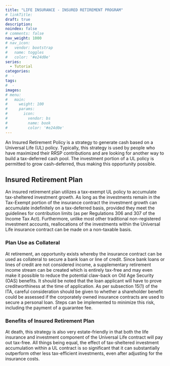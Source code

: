 ```yaml
---
title: "LIFE INSURANCE - INSURED RETIREMENT PROGRAM"
# linkTitle:
draft: true
description: 
noindex: false
# comments: false
nav_weight: 1000
# nav_icon:
#   vendor: bootstrap
#   name: toggles
#   color: '#e24d0e'
series:
  - Tutorial
categories:
#  - 
tags:
#  - 
images:
# menu:
#   main:
#     weight: 100
#     params:
#       icon:
#         vendor: bs
#         name: book
#         color: '#e24d0e'
---
```


An Insured Retirement Policy is a strategy to generate cash based on a Universal Life (UL) policy.  Typically, this strategy is used by people who have maximized their RRSP contributions and are looking for another way to build a tax-deferred cash pool.  The investment portion of a UL policy is permitted to grow cash-deferred, thus making this opportunity possible.
<!--more-->

## Insured Retirement Plan

An insured retirement plan utilizes a tax-exempt UL policy to accumulate tax-sheltered investment growth.  As long as the investments remain in the Tax-Exempt portion of the insurance contract the investment growth can accumulate indefinitely on a tax-deferred basis, provided they meet the guidelines for contribution limits (as per Regulations 306 and 307 of the Income Tax Act).  Furthermore, unlike most other traditional non-registered investment accounts, reallocations of the investments within the Universal Life insurance contract can be made on a non-taxable basis.

### Plan Use as Collateral

At retirement, an opportunity exists whereby the insurance contract can be used as collateral to secure a bank loan or line of credit.  Since bank loans or lines of credit are not considered income, a supplementary retirement income stream can be created which is entirely tax-free and may even make it possible to reduce the potential claw-back on Old Age Security (OAS) benefits.  It should be noted that the loan applicant will have to prove creditworthiness at the time of application.  As per subsection 15(1) of the ITA, careful consideration should be given to whether a shareholder benefit could be assessed if the corporately owned insurance contracts are used to secure a personal loan.  Steps can be implemented to minimize this risk, including the payment of a guarantee fee.

### Benefits of Insured Retirement Plan

At death, this strategy is also very estate-friendly in that both the life insurance and investment component of the Universal Life contract will pay out tax-free.  All things being equal, the effect of tax-sheltered investment accumulation within a UL contract is so significant that it can substantially outperform other less tax-efficient investments, even after adjusting for the insurance costs.
